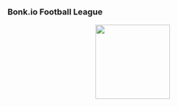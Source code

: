 <h3>Bonk.io Football League</h3>
<p align="center">
  <img width="150" height="150" src="https://cdn.discordapp.com/attachments/571302596686643200/571307788396003328/football.png">
</p>
